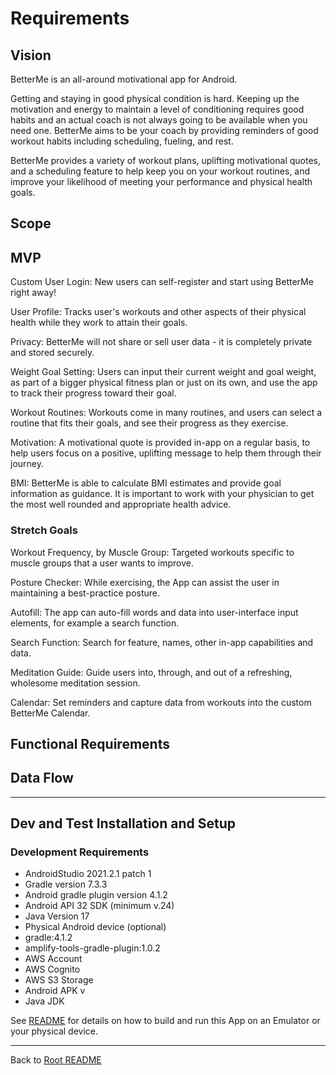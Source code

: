 # Requirements

## Vision

<!-- what is the vision of the product? -->
BetterMe is an all-around motivational app for Android.

<!-- what pain point does this project solve? -->
Getting and staying in good physical condition is hard. 
Keeping up the motivation and energy to maintain a level of conditioning requires good habits and an actual coach is not always going to be available when you need one. 
BetterMe aims to be your coach by providing reminders of good workout habits including scheduling, fueling, and rest.

<!-- why should anyone care about this product? -->
BetterMe provides a variety of workout plans, uplifting motivational quotes, and a scheduling feature to help keep you on your workout routines, and improve your likelihood of meeting your performance and physical health goals.

## Scope

<!-- what will the product DO (high level only) -->

<!-- what will the product NOT DO (high level and be specific things that will NOT be done in development, limit to 1 or 2 things -->

## MVP

<!-- describe the MVP functionality -->
Custom User Login: New users can self-register and start using BetterMe right away!

User Profile: Tracks user's workouts and other aspects of their physical health while they work to attain their goals.

Privacy: BetterMe will not share or sell user data - it is completely private and stored securely.

Weight Goal Setting: Users can input their current weight and goal weight, as part of a bigger physical fitness plan or just on its own, and use the app to track their progress toward their goal.

Workout Routines: Workouts come in many routines, and users can select a routine that fits their goals, and see their progress as they exercise.

Motivation: A motivational quote is provided in-app on a regular basis, to help users focus on a positive, uplifting message to help them through their journey.

BMI: BetterMe is able to calculate BMI estimates and provide goal information as guidance. It is important to work with your physician to get the most well rounded and appropriate health advice.

### Stretch Goals
<!-- what are some stretch goals -->

Workout Frequency, by Muscle Group: Targeted workouts specific to muscle groups that a user wants to improve.

Posture Checker: While exercising, the App can assist the user in maintaining a best-practice posture.

Autofill: The app can auto-fill words and data into user-interface input elements, for example a search function.

Search Function: Search for feature, names, other in-app capabilities and data.

Meditation Guide: Guide users into, through, and out of a refreshing, wholesome meditation session.

Calendar: Set reminders and capture data from workouts into the custom BetterMe Calendar.

## Functional Requirements

<!-- list the tasks that users can do, basically write short summaries of implemented user stories -->

## Data Flow

<!-- describe the flow of data in the application for example: from when the user opens the app, logs in -->

-- -

## Dev and Test Installation and Setup

<!-- input required software, packages, dependencies, dev and test keys files etc and commands necessary to build this App and run it on an Android Emulator or Physical Device -->

### Development Requirements

- AndroidStudio 2021.2.1 patch 1
- Gradle version 7.3.3
- Android gradle plugin version 4.1.2
- Android API 32 SDK (minimum v.24)
- Java Version 17
- Physical Android device (optional)
- gradle:4.1.2
- amplify-tools-gradle-plugin:1.0.2
- AWS Account
- AWS Cognito
- AWS S3 Storage
- Android APK v
- Java JDK

See [README](./README.md) for details on how to build and run this App on an Emulator or your physical device.
-- -

Back to [Root README](./README.md)
